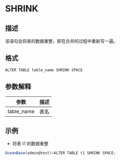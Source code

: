 SHRINK 
===========================



描述 
-----------

该语句会将表的数据重整，即在合并的过程中重新写一遍。

格式 
-----------

```javascript
ALTER TABLE table_name SHRINK SPACE
```



参数解释 
-------------



|     参数     | 描述 |
|------------|----|
| table_name | 表名 |



示例 
-----------

* 将表 t1 的数据重整

  




```javascript
OceanBase(admin@test)>ALTER TABLE t1 SHRINK SPACE;
```



